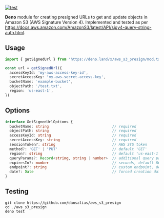 [![test](https://github.com/dansalias/aws_s3_presign/actions/workflows/test.yml/badge.svg)](https://github.com/dansalias/aws_s3_presign/actions/workflows/test.yml)

__Deno__ module for creating presigned URLs to get and update objects in Amazon
S3 (AWS Signature Version 4). Implemented and tested as per
https://docs.aws.amazon.com/AmazonS3/latest/API/sigv4-query-string-auth.html.

## Usage
```ts
import { getSignedUrl } from 'https://deno.land/x/aws_s3_presign/mod.ts'

const url = getSignedUrl({
  accessKeyId: 'my-aws-access-key-id',
  secretAccessKey: 'my-aws-secret-access-key',
  bucketName: 'example-bucket',
  objectPath: '/test.txt',
  region: 'us-east-1',
})
```

## Options
```ts
interface GetSignedUrlOptions {
  bucketName: string                             // required
  objectPath: string                             // required
  accessKeyId: string                            // required
  secretAccessKey: string                        // required
  sessionToken?: string                          // AWS STS token
  method?: 'GET' | 'PUT'                         // default 'GET'
  region?: string                                // default 'us-east-1'
  queryParams?: Record<string, string | number>  // additional query parameters
  expiresIn?: number                             // seconds, default 86400 (24 hours)
  endpoint?: string                              // custom endpoint, default s3.amazonaws.com
  date?: Date                                    // forced creation date, for testing
}
```

## Testing
```
git clone https://github.com/dansalias/aws_s3_presign
cd ./aws_s3_presign
deno test
```
